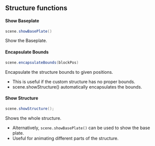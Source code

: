 ## Structure functions

#### Show Baseplate

```java
scene.showBasePlate()
```

Show the Baseplate.

#### Encapsulate Bounds

```java
scene.encapsulateBounds(blockPos)
```

Encapsulate the structure bounds to given positions.

* This is useful if the custom structure has no proper bounds.
* scene.showStructure() automatically encapsulates the bounds.

#### Show Structure

```java
scene.showStructure();
```

Shows the whole structure.

* Alternatively, `scene.showBasePlate()` can be used to show the base plate.
* Useful for animating different parts of the structure.
